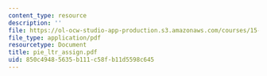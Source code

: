 ```yaml
---
content_type: resource
description: ''
file: https://ol-ocw-studio-app-production.s3.amazonaws.com/courses/15-667-negotiation-and-conflict-management-spring-2001/850c49485635b111c58fb11d5598c645_pie_ltr_assign.pdf
file_type: application/pdf
resourcetype: Document
title: pie_ltr_assign.pdf
uid: 850c4948-5635-b111-c58f-b11d5598c645
---
```

